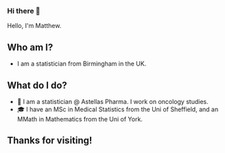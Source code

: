 ### Hi there 👋

Hello, I'm Matthew.

## Who am I? 

* I am a statistician from Birmingham in the UK.

## What do I do?

* 🧬 I am a statistician @ Astellas Pharma. I work on oncology studies.
* 🎓 I have an MSc in Medical Statistics from the Uni of Sheffield, and an MMath in Mathematics from the Uni of York.

## Thanks for visiting!
